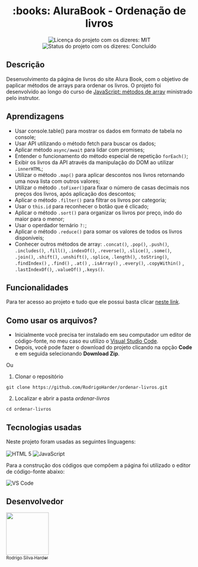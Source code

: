 <h1 align="center">:books: AluraBook - Ordenação de livros</h1>

<div>
  <p align="center">
    <img alt="Licença do projeto com os dizeres: MIT" src="https://img.shields.io/github/license/RodrigoHarder/ordenar-livros.svg">
    <img alt="Status do projeto com os dizeres: Concluído" src="https://img.shields.io/static/v1?label=Status&message=Concluído &color=green">
  </p>
</div>

## **Descrição**

Desenvolvimento da página de livros do site Alura Book, com o objetivo de paplicar métodos de arrays para ordenar os livros. O projeto foi desenvolvido ao longo do curso de [JavaScript: métodos de array](https://cursos.alura.com.br/course/javascript-metodos-array) ministrado pelo instrutor.

## **Aprendizagens** 

- Usar console.table() para mostrar os dados em formato de tabela no console;
- Usar API utilizando o método fetch para buscar os dados;
- Aplicar método `async/await` para lidar com promises;
- Entender o funcionamento do método especial de repetição `forEach()`;
- Exibir os livros da API através da manipulação do DOM ao utilizar `.innerHTML`;
- Utilizar o método `.map()` para aplicar descontos nos livros retornando uma nova lista com outros valores;
- Utilizar o método `.toFixer()`para fixar o número de casas decimais nos preços dos livros, após aplicação dos descontos;
- Aplicar o método `.filter()` para filtrar os livros por categoria;
- Usar o `this.id` para reconhecer o botão que é clicado;
- Aplicar o método `.sort()` para organizar os livros por preço, indo do maior para o menor;
- Usar o operdador ternário `?:`;
- Aplicar o método `.reduce()` para somar os valores de todos os livros disponíveis;
- Conhecer outros métodos de array: `.concat()`, `.pop()`, `.push()`, `.includes()`, `.fill()`, `.indexOf()`, `.reverse()`, `.slice()`, `.some()`, `.join()`, `.shift()`, `.unshift()`, `.splice`, `.length()`, `.toString()`, `.findIndex()` , `.find()` , `.at()` , `.isArray()` , `.every()`, `.copyWithin()` , `.lastIndexOf()`, `.valueOf()` ,`.keys()`.
    

## **Funcionalidades**

Para ter acesso ao projeto e tudo que ele possui basta clicar [neste link](https://rodrigoharder.github.io/ordernar-livros/).

## **Como usar os arquivos?**

- Inicialmente você precisa ter instalado em seu computador um editor de código-fonte, no meu caso eu utilizo o [Visual Studio Code](https://code.visualstudio.com/download). 
- Depois, você pode fazer o download do projeto clicando na opção **Code** e em seguida selecionando **Download Zip**.

Ou

1. Clonar o repositório

```
git clone https://github.com/RodrigoHarder/ordenar-livros.git
```
2. Localizar e abrir a pasta *ordenar-livros*

```
cd ordenar-livros
```

## **Tecnologias usadas**

Neste projeto foram usadas as seguintes linguagens:

<p>
 <img align="center" alt="HTML 5" src="https://img.shields.io/badge/HTML5-E34F26?style=for-the-badge&logo=html5&logoColor=white"> 
 <img align="center" alt="JavaScript" src="https://img.shields.io/badge/JavaScript-323330?style=for-the-badge&logo=javascript&logoColor=F7DF1E">
</p>

Para a construção dos códigos que compõem a página foi utilizado o editor de código-fonte abaixo:

<img align="center" alt="VS Code" src="https://img.shields.io/badge/Visual_Studio-5C2D91?style=for-the-badge&logo=visual%20studio&logoColor=white">

## Desenvolvedor

[<img src="https://avatars.githubusercontent.com/u/114362538?v=4" width=115><br><sub>Rodrigo Silva Harder</sub>](https://github.com/RodrigoHarder)
